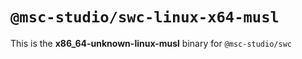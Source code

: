 # `@msc-studio/swc-linux-x64-musl`

This is the **x86_64-unknown-linux-musl** binary for `@msc-studio/swc`
